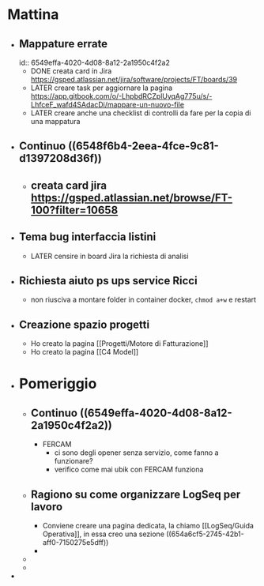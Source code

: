 # Mattina
- ## Mappature errate
  id:: 6549effa-4020-4d08-8a12-2a1950c4f2a2
	- DONE creata card in Jira https://gsped.atlassian.net/jira/software/projects/FT/boards/39
	- LATER creare task per aggiornare la pagina https://app.gitbook.com/o/-LhpbdRCZplUyqAg775u/s/-LhfceF_wafd4SAdacDi/mappare-un-nuovo-file
	- LATER creare anche una checklist di controlli da fare per la copia di una mappatura
- ## Continuo ((6548f6b4-2eea-4fce-9c81-d1397208d36f))
	- creata card jira https://gsped.atlassian.net/browse/FT-100?filter=10658
		-
- ## Tema bug interfaccia listini
	- LATER censire in board Jira la richiesta di analisi
- ## Richiesta aiuto ps ups service Ricci
	- non riusciva a montare folder in container docker, `chmod a+w` e restart
- ## Creazione spazio progetti
	- Ho creato la pagina [[Progetti/Motore di Fatturazione]]
	- Ho creato la pagina [[C4 Model]]
- # Pomeriggio
	- ## Continuo ((6549effa-4020-4d08-8a12-2a1950c4f2a2))
		- FERCAM
			- ci sono degli opener senza servizio, come fanno a funzionare?
			- verifico come mai ubik con FERCAM funziona
	- ## Ragiono su come organizzare LogSeq per lavoro
		- Conviene creare una pagina dedicata, la chiamo [[LogSeq/Guida Operativa]], in essa creo una sezione ((654a6cf5-2745-42b1-aff0-7150275e5dff))
		-
	-
	-
-